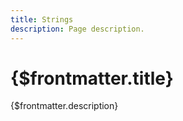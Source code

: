```yaml
---
title: Strings
description: Page description.
---
```


# {$frontmatter.title}

{$frontmatter.description}

